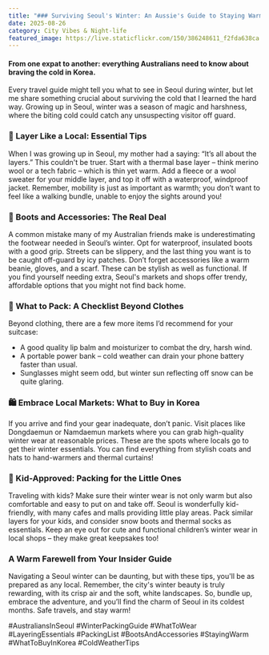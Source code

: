 ```yaml
---
title: "### Surviving Seoul's Winter: An Aussie's Guide to Staying Warm and Stylish"
date: 2025-08-26
category: City Vibes & Night-life
featured_image: https://live.staticflickr.com/150/386248611_f2fda638ca.jpg
---
```


#### From one expat to another: everything Australians need to know about braving the cold in Korea.

Every travel guide might tell you what to see in Seoul during winter, but let me share something crucial about surviving the cold that I learned the hard way. Growing up in Seoul, winter was a season of magic and harshness, where the biting cold could catch any unsuspecting visitor off guard.

### 🧣 Layer Like a Local: Essential Tips
When I was growing up in Seoul, my mother had a saying: “It’s all about the layers.” This couldn't be truer. Start with a thermal base layer – think merino wool or a tech fabric – which is thin yet warm. Add a fleece or a wool sweater for your middle layer, and top it off with a waterproof, windproof jacket. Remember, mobility is just as important as warmth; you don’t want to feel like a walking bundle, unable to enjoy the sights around you!

### 👢 Boots and Accessories: The Real Deal
A common mistake many of my Australian friends make is underestimating the footwear needed in Seoul’s winter. Opt for waterproof, insulated boots with a good grip. Streets can be slippery, and the last thing you want is to be caught off-guard by icy patches. Don’t forget accessories like a warm beanie, gloves, and a scarf. These can be stylish as well as functional. If you find yourself needing extra, Seoul's markets and shops offer trendy, affordable options that you might not find back home.

### 🎒 What to Pack: A Checklist Beyond Clothes
Beyond clothing, there are a few more items I’d recommend for your suitcase:
- A good quality lip balm and moisturizer to combat the dry, harsh wind.
- A portable power bank – cold weather can drain your phone battery faster than usual.
- Sunglasses might seem odd, but winter sun reflecting off snow can be quite glaring.

### 🛍️ Embrace Local Markets: What to Buy in Korea
If you arrive and find your gear inadequate, don’t panic. Visit places like Dongdaemun or Namdaemun markets where you can grab high-quality winter wear at reasonable prices. These are the spots where locals go to get their winter essentials. You can find everything from stylish coats and hats to hand-warmers and thermal curtains!

### 🧸 Kid-Approved: Packing for the Little Ones
Traveling with kids? Make sure their winter wear is not only warm but also comfortable and easy to put on and take off. Seoul is wonderfully kid-friendly, with many cafes and malls providing little play areas. Pack similar layers for your kids, and consider snow boots and thermal socks as essentials. Keep an eye out for cute and functional children’s winter wear in local shops – they make great keepsakes too!

### A Warm Farewell from Your Insider Guide
Navigating a Seoul winter can be daunting, but with these tips, you'll be as prepared as any local. Remember, the city's winter beauty is truly rewarding, with its crisp air and the soft, white landscapes. So, bundle up, embrace the adventure, and you’ll find the charm of Seoul in its coldest months. Safe travels, and stay warm!

#AustraliansInSeoul #WinterPackingGuide #WhatToWear #LayeringEssentials #PackingList #BootsAndAccessories #StayingWarm #WhatToBuyInKorea #ColdWeatherTips